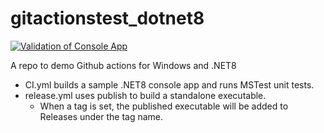 # gitactionstest_dotnet8 #

[![Validation of Console App](https://github.com/msi-cxb/gitactionstest_dotnet8/actions/workflows/CI.yml/badge.svg)](https://github.com/msi-cxb/gitactionstest_dotnet8/actions/workflows/CI.yml)

A repo to demo Github actions for Windows and .NET8

- CI.yml builds a sample .NET8 console app and runs MSTest unit tests.
- release.yml uses publish to build a standalone executable.
  - When a tag is set, the published executable will be added to Releases under the tag name.


